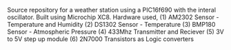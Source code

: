 Source repository for a weather station using a PIC16f690 with the interal oscillator. 
Built using Microchip XC8.
Hardware used,
(1) AM2302 Sensor - Temperature and Humidity
(2) DS1302 Sensor - Temperature
(3) BMP180 Sensor - Atmospheric Pressure
(4) 433Mhz Transmitter and Reciever
(5) 3V to 5V step up module
(6) 2N7000 Transistors as Logic converters

